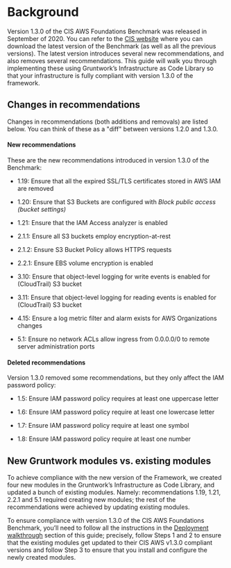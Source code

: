 # Background

Version 1.3.0 of the CIS AWS Foundations Benchmark was released in September of 2020. You can refer to the
[CIS website](https://www.cisecurity.org/benchmark/amazon_web_services/) where you can download the latest version of the
Benchmark (as well as all the previous versions). The latest version introduces several new recommendations, and also
removes several recommendations. This guide will walk you through implementing these using Gruntwork’s Infrastructure as Code Library
so that your infrastructure is fully compliant with version 1.3.0 of the framework.

## Changes in recommendations

Changes in recommendations (both additions and removals) are listed below. You can think of these as a "diff"
between versions 1.2.0 and 1.3.0.

#### New recommendations

These are the new recommendations introduced in version 1.3.0 of the Benchmark:

- 1.19: Ensure that all the expired SSL/TLS certificates stored in AWS IAM are removed

- 1.20: Ensure that S3 Buckets are configured with _Block public access (bucket settings)_

- 1.21: Ensure that the IAM Access analyzer is enabled

- 2.1.1: Ensure all S3 buckets employ encryption-at-rest

- 2.1.2: Ensure S3 Bucket Policy allows HTTPS requests

- 2.2.1: Ensure EBS volume encryption is enabled

- 3.10: Ensure that object-level logging for write events is enabled for (CloudTrail) S3 bucket

- 3.11: Ensure that object-level logging for reading events is enabled for (CloudTrail) S3 bucket

- 4.15: Ensure a log metric filter and alarm exists for AWS Organizations changes

- 5.1: Ensure no network ACLs allow ingress from 0.0.0.0/0 to remote server administration ports

#### Deleted recommendations

Version 1.3.0 removed some recommendations, but they only affect the IAM password policy:

- 1.5: Ensure IAM password policy requires at least one uppercase letter

- 1.6: Ensure IAM password policy require at least one lowercase letter

- 1.7: Ensure IAM password policy require at least one symbol

- 1.8: Ensure IAM password policy require at least one number

## New Gruntwork modules vs. existing modules

To achieve compliance with the new version of the Framework, we created four new modules in the
Gruntwork’s Infrastructure as Code Library, and updated a bunch of existing modules. Namely: recommendations 1.19, 1.21,
2.2.1 and 5.1 required creating new modules; the rest of the recommendations were achieved by updating existing modules.

To ensure compliance with version 1.3.0 of the CIS AWS Foundations Benchmark, you’ll need to follow all the
instructions in the [Deployment walkthrough](#deployment_walkthrough) section of this guide; precisely, follow Steps 1 and 2 to ensure that
the existing modules get updated to their CIS AWS v1.3.0 compliant versions and follow Step 3 to ensure that you install and
configure the newly created modules.



<!-- ##DOCS-SOURCER-START
{"sourcePlugin":"Service Catalog Reference","hash":"f0ded5c64201b4e19f8268250d258b12"}
##DOCS-SOURCER-END -->
